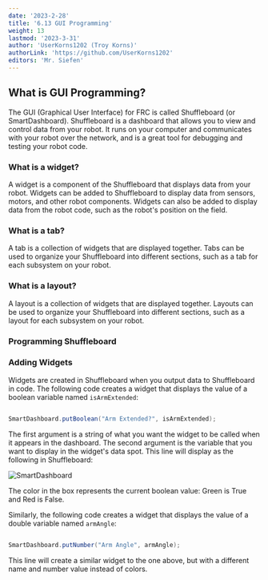 ```yaml
---
date: '2023-2-28'
title: '6.13 GUI Programming'
weight: 13
lastmod: '2023-3-31'
author: 'UserKorns1202 (Troy Korns)'
authorLink: 'https://github.com/UserKorns1202'
editors: 'Mr. Siefen'
---
```


## What is GUI Programming?

The GUI (Graphical User Interface) for FRC is called Shuffleboard (or SmartDashboard). Shuffleboard is a dashboard that allows you to view and control data from your robot. It runs on your computer and communicates with your robot over the network, and is a great tool for debugging and testing your robot code.

### What is a widget?

A widget is a component of the Shuffleboard that displays data from your robot. Widgets can be added to Shuffleboard to display data from sensors, motors, and other robot components. Widgets can also be added to display data from the robot code, such as the robot's position on the field.

### What is a tab?

A tab is a collection of widgets that are displayed together. Tabs can be used to organize your Shuffleboard into different sections, such as a tab for each subsystem on your robot.

### What is a layout?

A layout is a collection of widgets that are displayed together. Layouts can be used to organize your Shuffleboard into different sections, such as a layout for each subsystem on your robot.

### Programming Shuffleboard

### Adding Widgets

Widgets are created in Shuffleboard when you output data to Shuffleboard in code. The following code creates a widget that displays the value of a boolean variable named `isArmExtended`:

```java

SmartDashboard.putBoolean("Arm Extended?", isArmExtended);

```

The first argument is a string of what you want the widget to be called when it appears in the dashboard. The second argument is the variable that you want to display in the widget's data spot. This line will display as the following in Shuffleboard:

![SmartDashboard](/images/programming/putBool.png)

The color in the box represents the current boolean value: Green is True and Red is False.

Similarly, the following code creates a widget that displays the value of a double variable named `armAngle`:

```java

SmartDashboard.putNumber("Arm Angle", armAngle);

```

This line will create a similar widget to the one above, but with a different name and number value instead of colors.